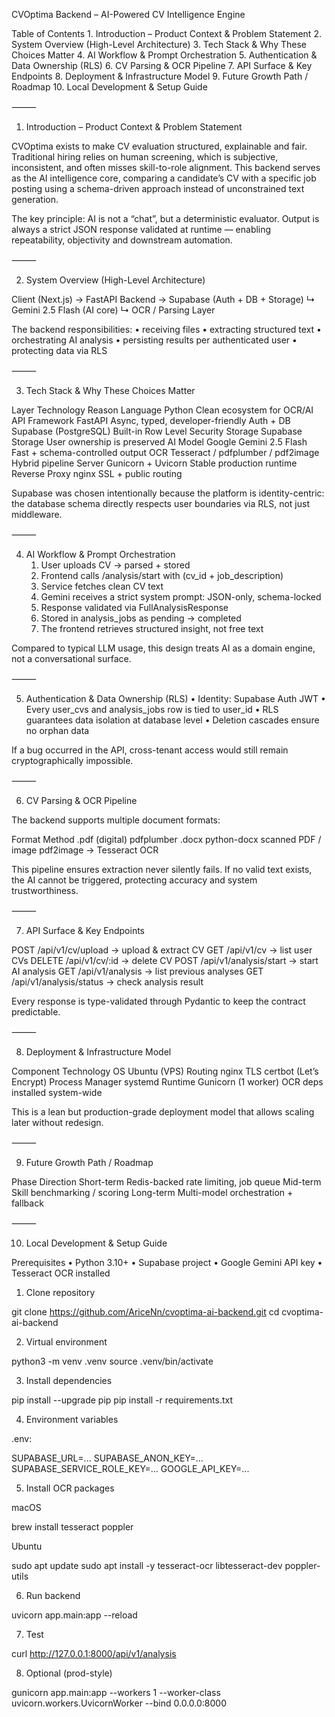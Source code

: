 CVOptima Backend – AI-Powered CV Intelligence Engine

Table of Contents
	1.	Introduction – Product Context & Problem Statement
	2.	System Overview (High-Level Architecture)
	3.	Tech Stack & Why These Choices Matter
	4.	AI Workflow & Prompt Orchestration
	5.	Authentication & Data Ownership (RLS)
	6.	CV Parsing & OCR Pipeline
	7.	API Surface & Key Endpoints
	8.	Deployment & Infrastructure Model
	9.	Future Growth Path / Roadmap
	10.	Local Development & Setup Guide

⸻

1. Introduction – Product Context & Problem Statement

CVOptima exists to make CV evaluation structured, explainable and fair. Traditional hiring relies on human screening, which is subjective, inconsistent, and often misses skill-to-role alignment. This backend serves as the AI intelligence core, comparing a candidate’s CV with a specific job posting using a schema-driven approach instead of unconstrained text generation.

The key principle:
AI is not a “chat”, but a deterministic evaluator.
Output is always a strict JSON response validated at runtime — enabling repeatability, objectivity and downstream automation.

⸻

2. System Overview (High-Level Architecture)

Client (Next.js) → FastAPI Backend → Supabase (Auth + DB + Storage)
                                      ↳ Gemini 2.5 Flash (AI core)
                                      ↳ OCR / Parsing Layer

The backend responsibilities:
	•	receiving files
	•	extracting structured text
	•	orchestrating AI analysis
	•	persisting results per authenticated user
	•	protecting data via RLS

⸻

3. Tech Stack & Why These Choices Matter

Layer	Technology	Reason
Language	Python	Clean ecosystem for OCR/AI
API Framework	FastAPI	Async, typed, developer-friendly
Auth + DB	Supabase (PostgreSQL)	Built-in Row Level Security
Storage	Supabase Storage	User ownership is preserved
AI Model	Google Gemini 2.5 Flash	Fast + schema-controlled output
OCR	Tesseract / pdfplumber / pdf2image	Hybrid pipeline
Server	Gunicorn + Uvicorn	Stable production runtime
Reverse Proxy	nginx	SSL + public routing

Supabase was chosen intentionally because the platform is identity-centric: the database schema directly respects user boundaries via RLS, not just middleware.

⸻

4. AI Workflow & Prompt Orchestration
	1.	User uploads CV → parsed + stored
	2.	Frontend calls /analysis/start with (cv_id + job_description)
	3.	Service fetches clean CV text
	4.	Gemini receives a strict system prompt: JSON-only, schema-locked
	5.	Response validated via FullAnalysisResponse
	6.	Stored in analysis_jobs as pending → completed
	7.	The frontend retrieves structured insight, not free text

Compared to typical LLM usage, this design treats AI as a domain engine, not a conversational surface.

⸻

5. Authentication & Data Ownership (RLS)
	•	Identity: Supabase Auth JWT
	•	Every user_cvs and analysis_jobs row is tied to user_id
	•	RLS guarantees data isolation at database level
	•	Deletion cascades ensure no orphan data

If a bug occurred in the API, cross-tenant access would still remain cryptographically impossible.

⸻

6. CV Parsing & OCR Pipeline

The backend supports multiple document formats:

Format	Method
.pdf (digital)	pdfplumber
.docx	python-docx
scanned PDF / image	pdf2image → Tesseract OCR

This pipeline ensures extraction never silently fails. If no valid text exists, the AI cannot be triggered, protecting accuracy and system trustworthiness.

⸻

7. API Surface & Key Endpoints

POST   /api/v1/cv/upload         → upload & extract CV
GET    /api/v1/cv                → list user CVs
DELETE /api/v1/cv/:id            → delete CV
POST   /api/v1/analysis/start    → start AI analysis
GET    /api/v1/analysis          → list previous analyses
GET    /api/v1/analysis/status   → check analysis result

Every response is type-validated through Pydantic to keep the contract predictable.

⸻

8. Deployment & Infrastructure Model

Component	Technology
OS	Ubuntu (VPS)
Routing	nginx
TLS	certbot (Let’s Encrypt)
Process Manager	systemd
Runtime	Gunicorn (1 worker)
OCR deps	installed system-wide

This is a lean but production-grade deployment model that allows scaling later without redesign.

⸻

9. Future Growth Path / Roadmap

Phase	Direction
Short-term	Redis-backed rate limiting, job queue
Mid-term	Skill benchmarking / scoring
Long-term	Multi-model orchestration + fallback


⸻

10. Local Development & Setup Guide

Prerequisites
	•	Python 3.10+
	•	Supabase project
	•	Google Gemini API key
	•	Tesseract OCR installed

1. Clone repository

git clone https://github.com/AriceNn/cvoptima-ai-backend.git
cd cvoptima-ai-backend

2. Virtual environment

python3 -m venv .venv
source .venv/bin/activate

3. Install dependencies

pip install --upgrade pip
pip install -r requirements.txt

4. Environment variables

.env:

SUPABASE_URL=...
SUPABASE_ANON_KEY=...
SUPABASE_SERVICE_ROLE_KEY=...
GOOGLE_API_KEY=...

5. Install OCR packages

macOS

brew install tesseract poppler

Ubuntu

sudo apt update
sudo apt install -y tesseract-ocr libtesseract-dev poppler-utils

6. Run backend

uvicorn app.main:app --reload

7. Test

curl http://127.0.0.1:8000/api/v1/analysis

8. Optional (prod-style)

gunicorn app.main:app --workers 1 --worker-class uvicorn.workers.UvicornWorker --bind 0.0.0.0:8000
